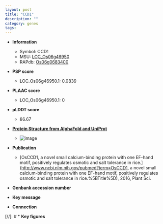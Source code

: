 ```yaml
---
layout: post
title: "CCD1"
description: ""
category: genes
tags: 
---
```


* **Information**  
    + Symbol: CCD1  
    + MSU: [LOC_Os06g46950](http://rice.plantbiology.msu.edu/cgi-bin/ORF_infopage.cgi?orf=LOC_Os06g46950)  
    + RAPdb: [Os06g0683400](http://rapdb.dna.affrc.go.jp/viewer/gbrowse_details/irgsp1?name=Os06g0683400)  

* **PSP score**  
    + LOC_Os06g46950.1: 0.0839 

* **PLAAC score**  
    + LOC_Os06g46950.1: 0 

* **pLDDT score**
    + 86.67

* **[Protein Structure from AlphaFold and UniProt](https://www.uniprot.org/uniprotkb/Q655G7/entry#structure)**
    + ![image](https://ricepsp.github.io/images/Q6/AF-Q655G7-F1.png)

* **Publication**  
    + [OsCCD1, a novel small calcium-binding protein with one EF-hand motif, positively regulates osmotic and salt tolerance in rice.](http://www.ncbi.nlm.nih.gov/pubmed?term=OsCCD1, a novel small calcium-binding protein with one EF-hand motif, positively regulates osmotic and salt tolerance in rice.%5BTitle%5D), 2016, Plant Sci.

* **Genbank accession number**  

* **Key message**  

* **Connection**  

[//]: # * **Key figures**  


